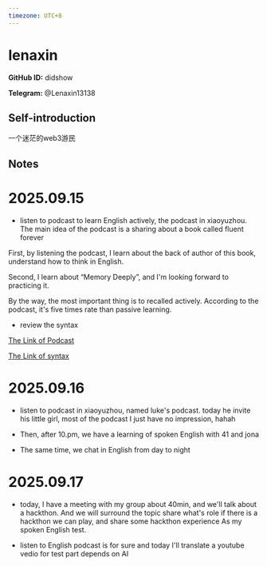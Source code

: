```yaml
---
timezone: UTC+8
---
```


# lenaxin

**GitHub ID:** didshow

**Telegram:** @Lenaxin13138

## Self-introduction

一个迷茫的web3游民

## Notes
<!-- Content_START -->
# 2025.09.15
<!-- DAILY_CHECKIN_2025-09-15_START -->
-   listen to podcast to learn English actively, the podcast in xiaoyuzhou. The main idea of the podcast is a sharing about a book called fluent forever
    

First, by listening the podcast, I learn about the back of author of this book, understand how to think in English.

Second, I learn about “Memory Deeply”, and I'm looking forward to practicing it.

By the way, the most important thing is to recalled actively. According to the podcast, it's five times rate than passive learning.

-   review the syntax
    

[The Link of Podcast](https://www.xiaoyuzhoufm.com/episode/6847ec6bb23ed76e604d99bc)

[The Link of syntax](https://hzpt-inet-club.github.io/english-note/guide/adverb.html)
<!-- DAILY_CHECKIN_2025-09-15_END -->


# 2025.09.16
<!-- DAILY_CHECKIN_2025-09-16_START -->
-   listen to podcast in xiaoyuzhou, named luke's podcast. today he invite his little girl, most of the podcast I just have no impression, hahah
    
-   Then, after 10.pm, we have a learning of spoken English with 41 and jona
    
-   The same time, we chat in English from day to night
<!-- DAILY_CHECKIN_2025-09-16_END -->


# 2025.09.17
<!-- DAILY_CHECKIN_2025-09-17_START -->
-   today, I have a meeting with my group about 40min, and we'll talk about a hackthon. And we will surround the topic share what's role if there is a hackthon we can play, and share some hackthon experience As my spoken English test.
    
-   listen to English podcast is for sure and today I'll translate a youtube vedio for test part depends on AI
<!-- DAILY_CHECKIN_2025-09-17_END -->
<!-- Content_END -->
